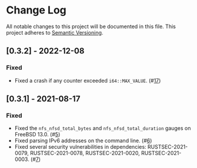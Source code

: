 # Change Log

All notable changes to this project will be documented in this file.
This project adheres to [Semantic Versioning](https://semver.org/).

## [0.3.2] - 2022-12-08

### Fixed

- Fixed a crash if any counter exceeded `i64::MAX_VALUE`.
  (#[17](https://github.com/Axcient/freebsd-nfs-exporter/pull/17))

## [0.3.1] - 2021-08-17
### Fixed

- Fixed the `nfs_nfsd_total_bytes` and `nfs_nfsd_total_duration` gauges on
  FreeBSD 13.0.
  (#[5](https://github.com/Axcient/freebsd-nfs-exporter/pull/5))
- Fixed parsing IPv6 addresses on the command line.
  (#[6](https://github.com/Axcient/freebsd-nfs-exporter/pull/6))
- Fixed several security vulnerabilities in dependencies: RUSTSEC-2021-0079,
  RUSTSEC-2021-0078, RUSTSEC-2021-0020, RUSTSEC-2021-0003.
  (#[7](https://github.com/Axcient/freebsd-nfs-exporter/pull/7))
